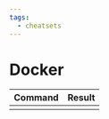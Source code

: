 ```yaml
---
tags:
  - cheatsets
---
```

# Docker

| Command | Result |
| :------ | :----- |
|         |        |
